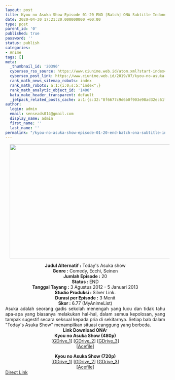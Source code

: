 ```yaml
---
layout: post
title: Kyou no Asuka Show Episode 01-20 END [Batch] ONA Subtitle Indonesia
date: 2020-04-30 17:21:20.000000000 +00:00
type: post
parent_id: '0'
published: true
password: ''
status: publish
categories:
- Anime
tags: []
meta:
  _thumbnail_id: '20396'
  cyberseo_rss_source: https://www.ciunime.web.id/atom.xml?start-index=1501&max-results=150
  cyberseo_post_link: https://www.ciunime.web.id/2019/07/kyou-no-asuka-show-episode-01-20-end.html
  rank_math_news_sitemap_robots: index
  rank_math_robots: a:1:{i:0;s:5:"index";}
  rank_math_analytic_object_id: '1400'
  kata_make_header_transparent: default
  _jetpack_related_posts_cache: a:1:{s:32:"8f6677c9d6b0f903e98ad32ec61f8deb";a:2:{s:7:"expires";i:1657342206;s:7:"payload";a:0:{}}}
author:
  login: admin
  email: senseads014@gmail.com
  display_name: admin
  first_name: ''
  last_name: ''
permalink: "/kyou-no-asuka-show-episode-01-20-end-batch-ona-subtitle-indonesia/"
---
```

<div class="separator" style="clear: both; text-align: center;"><a href="https://1.bp.blogspot.com/-pOQEk-ObuKU/XSIUSBAYi_I/AAAAAAAAbOk/caTCOJPUSe4jFvIed0qfKnK3NEOWVx0WgCLcBGAs/s1600/Kyou%2Bno%2BAsuka%2BShow.png" imageanchor="1" style="margin-left: 1em; margin-right: 1em;"><img border="0" data-original-height="720" data-original-width="1280" height="360" src="{{ site.baseurl }}/assets/2020/04/Kyou%2Bno%2BAsuka%2BShow.png" width="640" /></a></div>
<p>
<div style="text-align: center;"><b>Judul</b><b><b> Alternatif</b> :</b> Today's Asuka show</div>
<div style="text-align: center;"><b><b>Genre :</b></b> Comedy, Ecchi, Seinen</div>
<div style="text-align: center;"><b>Jumlah Episode :</b> 20<br /><b>Status :&nbsp;</b>END<br /><b>Tanggal Tayang :</b> 3 Agustus 2012 - 5 Januari 2013<br /><b>Studio Produksi :</b> Silver Link.<br /><b>Durasi per Episode :</b> 3 Menit</div>
<div style="text-align: center;"><b>Skor :</b> 6.77 (MyAnimeList)</div>
<div style="text-align: center;"></div>
<div style="text-align: justify;">Asuka adalah seorang gadis sekolah menengah yang lucu dan tidak tahu apa-apa yang biasanya melakukan hal-hal, dalam semua kepolosan, yang tampak sugestif secara seksual kepada pria di sekitarnya. Setiap bab dalam "Today's Asuka Show" menampilkan situasi canggung yang berbeda.</div>
<div style="text-align: justify;"></div>
<div style="text-align: justify;"></div>
<div style="text-align: center;"><b>Link Download ONA:</b></div>
<div style="text-align: center;"><b>Kyou no Asuka Show (480p)</b></div>
<div style="text-align: center;">[<a href="https://drive.google.com/uc?export=download&amp;id=18ZN0cMRppGt8wJrt0p-Z-6m882ti5LTO" target="_blank" rel="noopener">GDrive_1</a>] [<a href="https://drive.google.com/uc?export=download&amp;id=1pXr7Ve4bIuv9xfe37nG19Fw5a_cdiHU8" target="_blank" rel="noopener">GDrive_2</a>] [<a href="https://drive.google.com/uc?export=download&amp;id=1s4qK807vvCJZW5vie5o-aJtv5GPI3Fcl" target="_blank" rel="noopener">GDrive_3</a>]<br />[<a href="https://acefile.co/f/10189003/wibudesu-com-kyouasukashow-480p-zip" target="_blank" rel="noopener">Acefile</a>]</p>
<div style="text-align: center;"><b>Kyou no Asuka Show (720p)</b></div>
<div style="text-align: center;">[<a href="https://drive.google.com/uc?export=download&amp;id=1clhOqwXoP-7n4N9L5hc8NMlvPybmSDcd" target="_blank" rel="noopener">GDrive_1</a>] [<a href="https://drive.google.com/uc?export=download&amp;id=139fWnS7iQm6qegX1bxvv2Hj_8DFmLxAr" target="_blank" rel="noopener">GDrive_2</a>] [<a href="https://drive.google.com/uc?export=download&amp;id=1-O_REjPUaXYPgALCGLjUe3GH2LaIp-jc" target="_blank" rel="noopener">GDrive_3</a>]<br />[<a href="https://acefile.co/f/10189088/wibudesu-com-kyouasukashow-720p-zip" target="_blank" rel="noopener">Acefile</a>]</div>
</div>
<link rel="stylesheet" href="https://cdnjs.cloudflare.com/ajax/libs/font-awesome/4.7.0/css/font-awesome.min.css" />
<div class="divbtn"> <a href="https://handymansurrender.com/fihup8buzv?key=94550f7ce39444073321dde3b8782f97" class="btn"><i class="fa fa-download"></i> Direct Link</a> </div>
